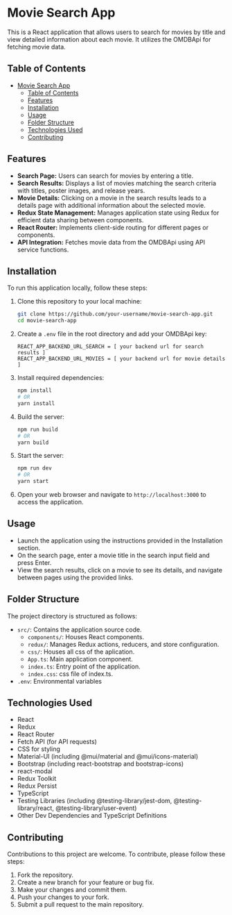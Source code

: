 # Movie Search App

This is a React application that allows users to search for movies by title and view detailed information about each movie. It utilizes the OMDBApi for fetching movie data.

## Table of Contents

- [Movie Search App](#movie-search-app)
  - [Table of Contents](#table-of-contents)
  - [Features](#features)
  - [Installation](#installation)
  - [Usage](#usage)
  - [Folder Structure](#folder-structure)
  - [Technologies Used](#technologies-used)
  - [Contributing](#contributing)

## Features

- **Search Page:** Users can search for movies by entering a title.
- **Search Results:** Displays a list of movies matching the search criteria with titles, poster images, and release years.
- **Movie Details:** Clicking on a movie in the search results leads to a details page with additional information about the selected movie.
- **Redux State Management:** Manages application state using Redux for efficient data sharing between components.
- **React Router:** Implements client-side routing for different pages or components.
- **API Integration:** Fetches movie data from the OMDBApi using API service functions.

## Installation

To run this application locally, follow these steps:

1. Clone this repository to your local machine:

   ```bash
   git clone https://github.com/your-username/movie-search-app.git
   cd movie-search-app
   ```

2. Create a `.env` file in the root directory and add your OMDBApi key:

   ```env
   REACT_APP_BACKEND_URL_SEARCH = [ your backend url for search results ]
   REACT_APP_BACKEND_URL_MOVIES = [ your backend url for movie details ]
   ```

3. Install required dependencies:

   ```bash
   npm install
   # OR
   yarn install
   ```

4. Build the server:

   ```bash
   npm run build
   # OR
   yarn build
   ```

5. Start the server:

   ```bash
   npm run dev
   # OR
   yarn start
   ```

6. Open your web browser and navigate to `http://localhost:3000` to access the application.

## Usage

- Launch the application using the instructions provided in the Installation section.
- On the search page, enter a movie title in the search input field and press Enter.
- View the search results, click on a movie to see its details, and navigate between pages using the provided links.

## Folder Structure

The project directory is structured as follows:

- `src/`: Contains the application source code.
  - `components/`: Houses React components.
  - `redux/`: Manages Redux actions, reducers, and store configuration.
  - `css/`: Houses all css of the aplication.
  - `App.ts`: Main application component.
  - `index.ts`: Entry point of the application.
  - `index.css`: css file of index.ts.
- `.env`: Environmental variables

## Technologies Used

- React
- Redux
- React Router
- Fetch API (for API requests)
- CSS for styling
- Material-UI (including @mui/material and @mui/icons-material)
- Bootstrap (including react-bootstrap and bootstrap-icons)
- react-modal
- Redux Toolkit
- Redux Persist
- TypeScript
- Testing Libraries (including @testing-library/jest-dom, @testing-library/react, @testing-library/user-event)
- Other Dev Dependencies and TypeScript Definitions

## Contributing

Contributions to this project are welcome. To contribute, please follow these steps:

1. Fork the repository.
2. Create a new branch for your feature or bug fix.
3. Make your changes and commit them.
4. Push your changes to your fork.
5. Submit a pull request to the main repository.
